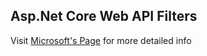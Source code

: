 ## Asp.Net Core Web API Filters

Visit [Microsoft's Page](https://docs.microsoft.com/en-us/aspnet/core/mvc/controllers/filters?view=aspnetcore-5.0) for more detailed info


